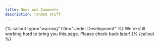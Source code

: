 ```yaml
---
title: News and Comments
description: random stuff
---
```


{% callout type="warning" title="Under Development" %}
We're still working hard to bring you this page. Please check back later!
{% /callout %}